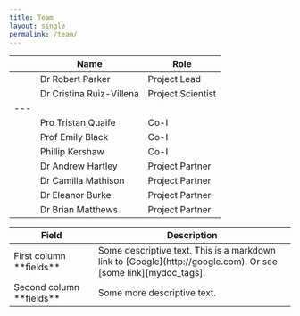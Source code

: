 ```yaml
---
title: Team
layout: single
permalink: /team/
---
```


|   | Name                     | Role              |
|---|--------------------------|-------------------|
|   | Dr Robert Parker         | Project Lead      |
|   | Dr Cristina Ruiz-Villena | Project Scientist |
|---
|   | Pro Tristan Quaife      | Co-I              |
|   | Prof Emily Black         | Co-I              |
|   | Phillip Kershaw          | Co-I              |
|   | Dr Andrew Hartley        | Project Partner   |
|   | Dr Camilla Mathison      | Project Partner   |
|   | Dr Eleanor Burke         | Project Partner   |
|   | Dr Brian Matthews        | Project Partner   |


<table>
<colgroup>
<col width="30%" />
<col width="70%" />
</colgroup>
<thead>
<tr class="header">
<th>Field</th>
<th>Description</th>
</tr>
</thead>
<tbody>
<tr>
<td markdown="span">First column **fields**</td>
<td markdown="span">Some descriptive text. This is a markdown link to [Google](http://google.com). Or see [some link][mydoc_tags].</td>
</tr>
<tr>
<td markdown="span">Second column **fields**</td>
<td markdown="span">Some more descriptive text.
</td>
</tr>
</tbody>
</table>
